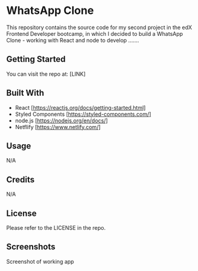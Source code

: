# WhatsApp Clone

This repository contains the source code for my second project in the edX Frontend Developer bootcamp, in which I decided to build a WhatsApp Clone - working with React and node to develop .......

## Getting Started

You can visit the repo at:
[LINK]

## Built With

- React [https://reactjs.org/docs/getting-started.html]
- Styled Components [https://styled-components.com/]
- node.js [https://nodejs.org/en/docs/]
- Netflify [https://www.netlify.com/]

## Usage

N/A

## Credits

N/A

## License

Please refer to the LICENSE in the repo.

## Screenshots

Screenshot of working app
